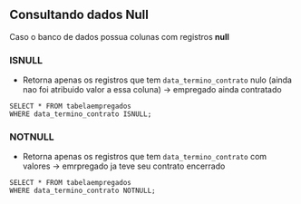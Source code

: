 ## Consultando dados Null
Caso o banco de dados possua colunas com registros **null**

### ISNULL
+ Retorna apenas os registros que tem ```data_termino_contrato``` nulo (ainda nao foi atribuido valor a essa coluna) -> empregado ainda contratado
```
SELECT * FROM tabelaempregados
WHERE data_termino_contrato ISNULL;
```

### NOTNULL
+ Retorna apenas os registros que tem ```data_termino_contrato``` com valores -> emrpregado ja teve seu contrato encerrado
```
SELECT * FROM tabelaempregados
WHERE data_termino_contrato NOTNULL;
```